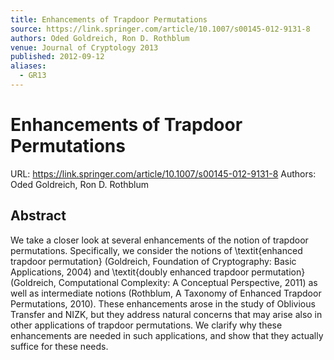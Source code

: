 ```yaml
---
title: Enhancements of Trapdoor Permutations
source: https://link.springer.com/article/10.1007/s00145-012-9131-8
authors: Oded Goldreich, Ron D. Rothblum
venue: Journal of Cryptology 2013
published: 2012-09-12
aliases:
  - GR13
---
```

# Enhancements of Trapdoor Permutations
URL: https://link.springer.com/article/10.1007/s00145-012-9131-8
Authors: Oded Goldreich, Ron D. Rothblum

## Abstract
We take a closer look at several enhancements of the notion of trapdoor permutations. Specifically, we consider the notions of \textit{enhanced trapdoor permutation} (Goldreich, Foundation of Cryptography: Basic Applications, 2004) and \textit{doubly enhanced trapdoor permutation} (Goldreich, Computational Complexity: A Conceptual Perspective, 2011) as well as intermediate notions (Rothblum, A Taxonomy of Enhanced Trapdoor Permutations, 2010). These enhancements arose in the study of Oblivious Transfer and NIZK, but they address natural concerns that may arise also in other applications of trapdoor permutations. We clarify why these enhancements are needed in such applications, and show that they actually suffice for these needs.